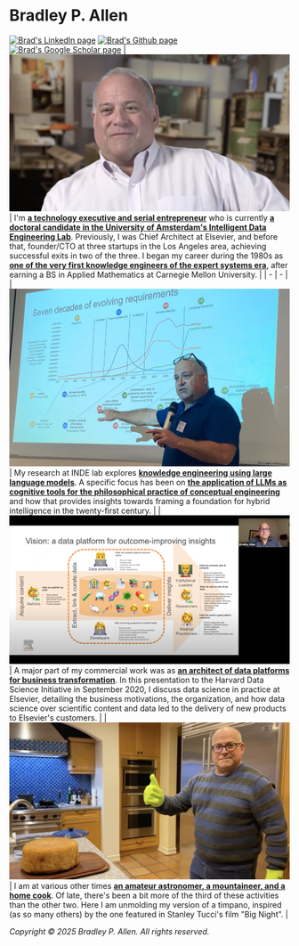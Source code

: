 # Bradley P. Allen
[![Brad's LinkedIn page](https://img.shields.io/badge/LinkedIn-bpallen-blue)](https://www.linkedin.com/in/bpallen)
[![Brad's Github page](https://img.shields.io/github/stars/bradleypallen?style=social)](https://github.com/bradleypallen/)
[![Brad's Google Scholar page](https://img.shields.io/badge/citations-1279-lightgrey?style=social&logo=googlescholar)](https://scholar.google.com/citations?hl=en&user=cdQ_HrAAAAAJ)
| [![A YouTube video of Brad's CHM oral history](resources/images/chm_oral_history.png)](https://www.youtube.com/watch?v=2yKJ1CA9FYU) | I'm [**a technology executive and serial entrepreneur**](https://www.linkedin.com/in/bpallen) who is currently [**a doctoral candidate in the University of Amsterdam's Intelligent Data Engineering Lab**](https://indelab.org/). Previously, I was Chief Architect at Elsevier, and before that, founder/CTO at three startups in the Los Angeles area, achieving successful exits in two of the three. I began my career during the 1980s as [**one of the very first knowledge engineers of the expert systems era**](https://archive.computerhistory.org/resources/access/text/2020/04/102740341-05-01-acc.pdf), after earning a BS in Applied Mathematics at Carnegie Mellon University.  |
| - | - |
| [![Elena Simperl's tweet of Brad's Dagstuhl Seminar invited talk](resources/images/dagstuhl_2022_09_12.png)](https://twitter.com/esimperl/status/1569235210079977473) |  My research at INDE lab explores [**knowledge engineering using large language models**](https://drops.dagstuhl.de/storage/08tgdk/tgdk-vol001/tgdk-vol001-issue001/TGDK.1.1.3/TGDK.1.1.3.pdf). A specific focus has been on [**the application of LLMs as cognitive tools for the philosophical practice of conceptual engineering**](https://philpapers.org/rec/ALLCEU) and how that provides insights towards framing a foundation for hybrid intelligence in the twenty-first century. | 
| [![A YouTube video of Brad's September 2020 talk for the Harvard Data Science Initiative](resources/images/hdsi-industry-seminar-2020-09-15.png)](https://www.youtube.com/watch?v=cK3yKFhDyxs) | A major part of my commercial work was as [**an architect of data platforms for business transformation**](https://www.youtube.com/watch?v=cK3yKFhDyxs). In this presentation to the Harvard Data Science Initiative in September 2020, I discuss data science in practice at Elsevier, detailing the business motivations, the organization, and how data science over scientific content and data led to the delivery of new products to Elsevier's customers. |
| [![Brad unmolding a timpano](resources/images/nye_dinner_2020_12_31.png)](https://twitter.com/bradleypallen/status/1344834635864231936) | I am at various other times [**an amateur astronomer, a mountaineer, and a home cook**](https://twitter.com/bradleypallen/status/1344834635864231936). Of late, there's been a bit more of the third of these activities than the other two. Here I am unmolding my version of a timpano, inspired (as so many others) by the one featured in Stanley Tucci's film "Big Night". |

*Copyright &copy; 2025 Bradley P. Allen. All rights reserved.*
 
